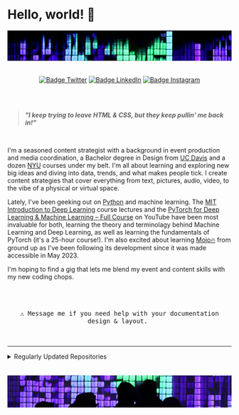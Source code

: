 # Hello, world! 👋


<img src="images/header.jpg" alt="Girl in a jacket">
<div align = center>
<br>

[![Badge Twitter]][Twitter]
[![Badge LinkedIn]][LinkedIn]
[![Badge Instagram]][Instagram]

[Badge Twitter]: https://img.shields.io/badge/Twitter-ilya0x-FFFFFF?color=FFFFFF&logo=X&logoColor=FFFFFF&labelColor=000000
[Twitter]: https://twitter.com/ilya0x
[Badge LinkedIn]: https://img.shields.io/badge/LinkedIn-Ilya_Podobedov-FFFFFF?color=FFFFFF&logo=LinkedIn&logoColor=FFFFFF&labelColor=0077B5
[LinkedIn]: https://www.linkedin.com/in/ilya0x
[Badge Instagram]: https://img.shields.io/badge/Instagram-ilya0x-FFFFFF?color=FFFFFF&logo=Instagram&logoColor=FFFFFF&labelColor=962fbf
[Instagram]: https://www.instagram.com/ilya0x/
</div>
<br>
<br>

> <b><i>"I keep trying to leave HTML & CSS, but they keep pullin' me back in!"</i></b>

<br>

I'm a seasoned content strategist with a background in event production and media coordination, a Bachelor degree in Design from [UC Davis](https://www.ucdavis.edu/ "University of California at Davis") and a dozen [NYU](https://www.nyu.edu/ "New York University") courses under my belt. I'm all about learning and exploring new big ideas and diving into data, trends, and what makes people tick.  I create content strategies that cover everything from text, pictures, audio, video, to the vibe of a physical or virtual space.

Lately, I've been geeking out on [Python](https://www.python.org/) and machine learning. The [MIT Introduction to Deep Learning](https://www.youtube.com/playlist?list=PLtBw6njQRU-rwp5__7C0oIVt26ZgjG9NI) course lectures and the [PyTorch for Deep Learning & Machine Learning – Full Course](https://youtu.be/V_xro1bcAuA?si=i7bEsZQGZZC7rO3B) on YouTube have been most invaluable for both, learning the theory and terminolagy behind Machine Learning and Deep Learning, as well as learning the fundamentals of PyTorch (it's a 25-hour course!). I'm also excited about learning [Mojo🔥](https://docs.modular.com/mojo/ "Mojo programming language") from ground up as I've been following its development since it was made accessible in May 2023.

I'm hoping to find a gig that lets me blend my event and content skills with my new coding chops.
<br>
<br>

<div align = center>
<br>
<kbd> <br> ⚠ Message me if you need help with your documentation design & layout. <br> </kbd>

</div>

<br>

---
<details>
  
<summary>Regularly Updated Repositories</summary>

  - [My Favorite Visual Studio Code Extensions](https://github.com/ilya0x/My-Favorite-Visual-Studio-Code-Extensions)
  - [Templates and Snippets](https://github.com/ilya0x/Templates-and-Snippets) - Templates and snippets for Python, Mojo, HTML, CSS, SASS, and Markdown.
  - [All My Notes]() (coming soon...)

</details>
<br>

<div align = center>
<br>

<img src="images/footer.jpg" alt="Girl in a jacket">
</div>
